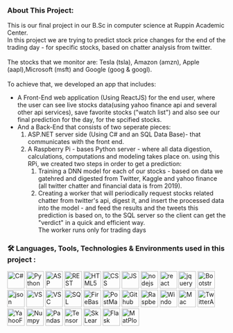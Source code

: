<!-- About This Project-->

### About This Project:

This is our final project in our B.Sc in computer science at Ruppin Academic Center.
<br>
In this project we are trying to predict stock price changes for the end of the trading day - for specific stocks, based on chatter analysis from twitter.<br><br>
The stocks that we monitor are: Tesla (tsla), Amazon (amzn), Apple (aapl),Microsoft (msft) and Google (goog & googl).<br><br>
To achieve that, we developed an app that includes:<br>

- A Front-End web application (Using ReactJS) for the end user, where the user can see live stocks data(using yahoo finance api and several other api services), save favorite stocks ("watch list") and also see our final prediction for the day, for the spcified stocks.<br>
- And a Back-End that consists of two seperate pieces:<br>
  1. ASP.NET server side (Using C# and an SQL Data Base)- that communicates with the front end.<br>
  2. A Raspberry Pi - bases Python server - where all data digestion, calculations, computations and modeling takes place on.
     using this RPi, we created two steps in order to get a prediction:<br>
     1. Training a DNN model for each of our stocks - based on data we gatehred and digested from Twitter, Kaggle and yahoo finance (all twitter chatter and financial data is from 2019).<br>
     2. Creating a worker that will periodically request stocks related chatter from twitter's api, digest it, and insert the processed data into the model - and feed the results and the tweets this prediction is based on, to the SQL server so the client can get the "verdict" in a quick and efficient way.<br>
        The worker runs only for trading days

<!--About This Project -->

### :hammer_and_wrench: Languages, Tools, Technologies & Environments used in this project :

<div>
  <img src="https://img.icons8.com/color/30/c-sharp-logo.png" title="C#" **alt="C#" width="40" height="40"/>
<img src="https://img.icons8.com/color/30/python.png" title="Python" **alt="Python" width="40" height="40"/>
<img src="https://img.icons8.com/color/30/asp.png" title="ASP .NET" **alt="ASP .NET" width="40" height="40"/>
<img src="https://img.icons8.com/color/30/rest-api.png" title="REST API" **alt="REST API" width="40" height="40"/>
<img src="https://img.icons8.com/color/30/html-5.png" title="HTML5" **alt="HTML5" width="40" height="40"/>
<img src="https://img.icons8.com/color/30/css.png" title="CSS" **alt="CSS" width="40" height="40"/>
<img src="https://img.icons8.com/color/452/javascript--v1.png" title="JS" **alt="JS" width="40" height="40"/>
<img src="https://img.icons8.com/windows/30/000000/node-js.png" title="nodejs" **alt="nodejs" width="40" height="40"/>
<img src="https://img.icons8.com/officel/344/react.png" title="react" **alt="react" width="40" height="40"/>
<img src="https://img.icons8.com/ios/30/000000/jquery.png" title="jquery" **alt="jquery" width="40" height="40"/>
<img src="https://img.icons8.com/color/344/bootstrap.png" title="Bootstrap" **alt="Bootstrap" width="40" height="40"/>
<img src="https://img.icons8.com/color/30/json.png" title="json" **alt="json" width="40" height="40"/>
<img src="https://img.icons8.com/color/30/visual-studio.png" title="VS" **alt="VS" width="40" height="40"/>
<img src="https://img.icons8.com/color/30/visual-studio-code-2019.png" title="VSC" **alt="VSC" width="40" height="40"/>
<img src="https://img.icons8.com/color/30/sql.png" title="SQL" **alt="SQL" width="40" height="40"/>
<img src="https://img.icons8.com/color/30/firebase.png" title="FireBase" **alt="FireBase" width="40" height="40"/>
<img src="https://img.icons8.com/dusk/30/000000/postman-api.png" title="PostMan" **alt="PostMan" width="40" height="40"/>
<!-- <img src="https://img.icons8.com/color/452/git.png" title="Git" **alt="Git" width="40" height="40"/> -->
<img src="https://img.icons8.com/color/30/github.png" title="Github" **alt="Github" width="40" height="40"/>
<img src="https://img.icons8.com/color/344/raspberry-pi.png" title="RaspberryPi" **alt="Raspberry Pi" width="40" height="40"/>
<img src="https://img.icons8.com/ultraviolet/452/windows-10.png" title="Windows" **alt="Windows" width="40" height="40"/>
<img src="https://img.icons8.com/external-flaticons-lineal-color-flat-icons/344/external-mac-coworking-space-flaticons-lineal-color-flat-icons-3.png" title="Mac" **alt="Mac" width="40" height="40"/>
<img src="https://img.icons8.com/color/344/twitter.png" title="TwitterAPI" **alt="TwitterAPI" width="40" height="40"/>
<img src="https://play-lh.googleusercontent.com/K4eJEI8ogLQO2MkjUKgxC8FNWL4I5etsbFw2OXwQJ9Uch4DGkW1gEdoQk_k-cmtD4F4" title="YahooFinanceAPI" **alt="Yahoo Finance API" width="40" height="40"/>
<img src="https://img.icons8.com/color/452/numpy.png" title="Numpy" **alt="Numpy" width="40" height="40"/>
<!-- <img src="https://upload.wikimedia.org/wikipedia/commons/thumb/e/ed/Pandas_logo.svg/300px-Pandas_logo.svg.png" title="Pandas" **alt="Pandas" width="40" height="40"/> -->
<img src="https://pandas.pydata.org/static/img/pandas_secondary.svg" title="Pandas" **alt="Pandas" width="40" height="40"/>
<img src="https://img.icons8.com/color/344/tensorflow.png" title="TensorFlow" **alt="TensorFlow" width="40" height="40"/>
<img src="https://upload.wikimedia.org/wikipedia/commons/thumb/0/05/Scikit_learn_logo_small.svg/1200px-Scikit_learn_logo_small.svg.png" title="SkLearn"**alt="SkLearn" width="40" height="40"/> 
<img src="https://img.icons8.com/ios/452/flask.png" title="Flask" **alt="Flask" width="40" height="40"/>
<img src="https://matplotlib.org/stable/_static/logo2.svg" title="MatPlotLib" **alt="MatPlotLib" width="40" height="40"/>
</div>
<!-- END My skills -->
